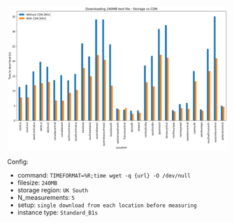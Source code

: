 ![storage_vs_cdn](storage_vs_cdn.png)

Config:  
- command: `TIMEFORMAT=%R;time wget -q {url} -O /dev/null`  
- filesize: `240MB`  
- storage region: `UK South`  
- N_measurements: `5`  
- setup: `single download from each location before measuring`  
- instance type: `Standard_B1s`  

